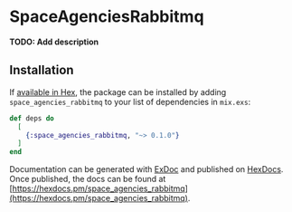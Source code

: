 # SpaceAgenciesRabbitmq

**TODO: Add description**

## Installation

If [available in Hex](https://hex.pm/docs/publish), the package can be installed
by adding `space_agencies_rabbitmq` to your list of dependencies in `mix.exs`:

```elixir
def deps do
  [
    {:space_agencies_rabbitmq, "~> 0.1.0"}
  ]
end
```

Documentation can be generated with [ExDoc](https://github.com/elixir-lang/ex_doc)
and published on [HexDocs](https://hexdocs.pm). Once published, the docs can
be found at [https://hexdocs.pm/space_agencies_rabbitmq](https://hexdocs.pm/space_agencies_rabbitmq).

